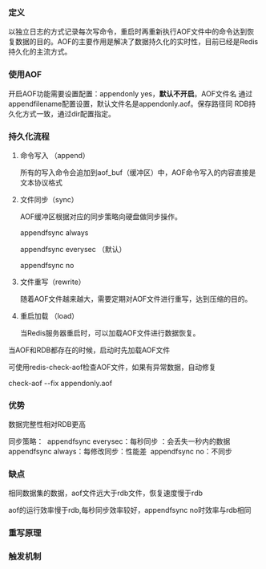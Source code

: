 ### 定义
以独立日志的方式记录每次写命令，重启时再重新执行AOF文件中的命令达到恢复数据的目的。AOF的主要作用是解决了数据持久化的实时性，目前已经是Redis持久化的主流方式。

### 使用AOF

开启AOF功能需要设置配置：appendonly yes，**默认不开启**。AOF文件名 通过appendfilename配置设置，默认文件名是appendonly.aof。保存路径同 RDB持久化方式一致，通过dir配置指定。

### 持久化流程

1. 命令写入 （append）

    所有的写入命令会追加到aof_buf（缓冲区）中，AOF命令写入的内容直接是文本协议格式

2. 文件同步（sync）

    AOF缓冲区根据对应的同步策略向硬盘做同步操作。

    appendfsync always

    appendfsync everysec （默认）

    appendfsync no

3. 文件重写（rewrite）

    随着AOF文件越来越大，需要定期对AOF文件进行重写，达到压缩的目的。

4. 重启加载 （load）

    当Redis服务器重启时，可以加载AOF文件进行数据恢复。

当AOF和RDB都存在的时候，启动时先加载AOF文件

可使用redis-check-aof检查AOF文件，如果有异常数据，自动修复

check-aof --fix appendonly.aof

### 优势

数据完整性相对RDB更高

同步策略：
​    appendfsync everysec：每秒同步 ：会丢失一秒内的数据
​    appendfsync always：每修改同步：性能差
​    appendfsync no：不同步
​    

### 缺点

相同数据集的数据，aof文件远大于rdb文件，恢复速度慢于rdb

aof的运行效率慢于rdb,每秒同步效率较好，appendfsync no时效率与rdb相同


### 重写原理

### 触发机制
